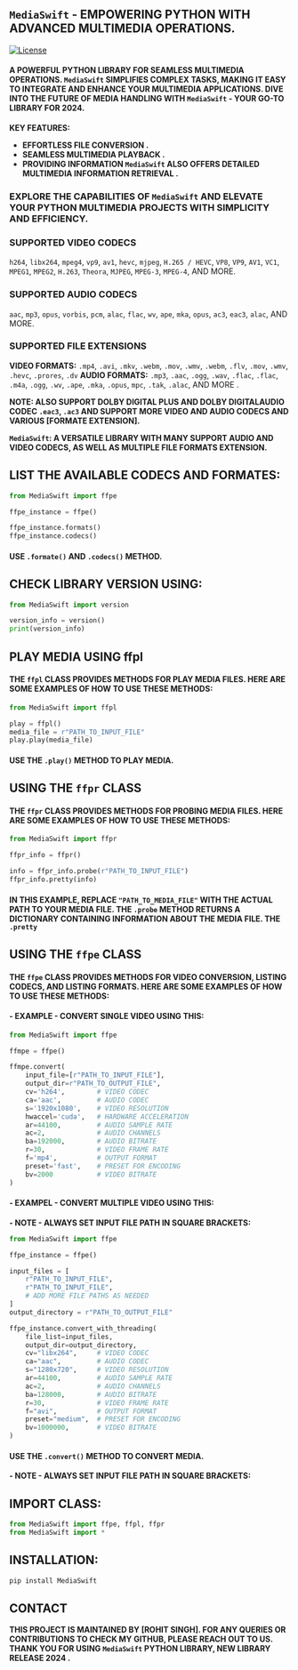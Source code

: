 ## `MediaSwift` - EMPOWERING PYTHON WITH ADVANCED MULTIMEDIA OPERATIONS.

[![License](https://img.shields.io/badge/LICENSE-GPLv3-blue.svg)](https://github.com/yourusername/MediaSwift/blob/main/LICENSE)

#### A POWERFUL PYTHON LIBRARY FOR SEAMLESS MULTIMEDIA OPERATIONS. `MediaSwift` SIMPLIFIES COMPLEX TASKS, MAKING IT EASY TO INTEGRATE AND ENHANCE YOUR MULTIMEDIA APPLICATIONS. DIVE INTO THE FUTURE OF MEDIA HANDLING WITH `MediaSwift` - YOUR GO-TO LIBRARY FOR 2024.

**KEY FEATURES:**
- **EFFORTLESS FILE CONVERSION .**
- **SEAMLESS MULTIMEDIA PLAYBACK .**
- **PROVIDING INFORMATION `MediaSwift` ALSO OFFERS DETAILED MULTIMEDIA INFORMATION RETRIEVAL .**


### EXPLORE THE CAPABILITIES OF `MediaSwift` AND ELEVATE YOUR PYTHON MULTIMEDIA PROJECTS WITH SIMPLICITY AND EFFICIENCY.


### SUPPORTED VIDEO CODECS
`h264`, `libx264`, `mpeg4`, `vp9`, `av1`, `hevc`, `mjpeg`, `H.265 / HEVC`, `VP8`, `VP9`, `AV1`, `VC1`, `MPEG1`, `MPEG2`, `H.263`, `Theora`, `MJPEG`, `MPEG-3`, `MPEG-4`, AND MORE.

### SUPPORTED AUDIO CODECS
`aac`, `mp3`, `opus`, `vorbis`, `pcm`, `alac`, `flac`, `wv`, `ape`, `mka`, `opus`, `ac3`, `eac3`, `alac`, AND MORE.

### SUPPORTED FILE EXTENSIONS
**VIDEO FORMATS:** `.mp4`, `.avi`, `.mkv`, `.webm`, `.mov`, `.wmv`, `.webm`, `.flv`, `.mov`, `.wmv`, `.hevc`, `.prores`, `.dv`
**AUDIO FORMATS:** `.mp3`, `.aac`, `.ogg`, `.wav`, `.flac`, `.flac`, `.m4a`, `.ogg`, `.wv`, `.ape`, `.mka`, `.opus`, `mpc`, `.tak`, `.alac`, AND MORE .


**NOTE: ALSO SUPPORT DOLBY DIGITAL PLUS AND DOLBY DIGITALAUDIO CODEC `.eac3`, `.ac3`
AND SUPPORT MORE VIDEO AND AUDIO CODECS AND VARIOUS [FORMATE EXTENSION].**

**`MediaSwift`: A VERSATILE LIBRARY WITH MANY SUPPORT AUDIO AND VIDEO CODECS, AS WELL AS MULTIPLE FILE FORMATS EXTENSION.**


## LIST THE AVAILABLE CODECS AND FORMATES:
```python
from MediaSwift import ffpe

ffpe_instance = ffpe()

ffpe_instance.formats()
ffpe_instance.codecs()
```

#### USE `.formate()` AND `.codecs()` METHOD.

## CHECK LIBRARY VERSION USING:

```python
from MediaSwift import version

version_info = version()
print(version_info)
```

## PLAY MEDIA USING ffpl
#### THE `ffpl` CLASS PROVIDES METHODS FOR PLAY MEDIA FILES. HERE ARE SOME EXAMPLES OF HOW TO USE THESE METHODS:

```python
from MediaSwift import ffpl

play = ffpl()
media_file = r"PATH_TO_INPUT_FILE"
play.play(media_file)
```

#### USE THE `.play()` METHOD TO PLAY MEDIA.

## USING THE `ffpr` CLASS

#### THE `ffpr` CLASS PROVIDES METHODS FOR PROBING MEDIA FILES. HERE ARE SOME EXAMPLES OF HOW TO USE THESE METHODS:

```python
from MediaSwift import ffpr

ffpr_info = ffpr()

info = ffpr_info.probe(r"PATH_TO_INPUT_FILE")
ffpr_info.pretty(info)
```

#### IN THIS EXAMPLE, REPLACE `"PATH_TO_MEDIA_FILE"` WITH THE ACTUAL PATH TO YOUR MEDIA FILE. THE `.probe` METHOD RETURNS A DICTIONARY CONTAINING INFORMATION ABOUT THE MEDIA FILE. THE `.pretty`

## USING THE `ffpe` CLASS

#### THE `ffpe` CLASS PROVIDES METHODS FOR VIDEO CONVERSION, LISTING CODECS, AND LISTING FORMATS. HERE ARE SOME EXAMPLES OF HOW TO USE THESE METHODS:

#### - EXAMPLE - CONVERT SINGLE VIDEO USING THIS: 
```python
from MediaSwift import ffpe

ffmpe = ffpe()

ffmpe.convert(
    input_file=[r"PATH_TO_INPUT_FILE"],
    output_dir=r"PATH_TO_OUTPUT_FILE",
    cv='h264',        # VIDEO CODEC
    ca='aac',         # AUDIO CODEC
    s='1920x1080',    # VIDEO RESOLUTION
    hwaccel='cuda',   # HARDWARE ACCELERATION
    ar=44100,         # AUDIO SAMPLE RATE
    ac=2,             # AUDIO CHANNELS
    ba=192000,        # AUDIO BITRATE
    r=30,             # VIDEO FRAME RATE
    f='mp4',          # OUTPUT FORMAT
    preset='fast',    # PRESET FOR ENCODING
    bv=2000           # VIDEO BITRATE
)
```
#### - EXAMPEL - CONVERT MULTIPLE VIDEO USING THIS: 
**- NOTE - ALWAYS SET INPUT FILE PATH IN SQUARE BRACKETS:**
```python
from MediaSwift import ffpe

ffpe_instance = ffpe()

input_files = [
    r"PATH_TO_INPUT_FILE",
    r"PATH_TO_INPUT_FILE",
    # ADD MORE FILE PATHS AS NEEDED
]
output_directory = r"PATH_TO_OUTPUT_FILE"

ffpe_instance.convert_with_threading(
    file_list=input_files,
    output_dir=output_directory,
    cv="libx264",     # VIDEO CODEC
    ca="aac",         # AUDIO CODEC
    s="1280x720",     # VIDEO RESOLUTION
    ar=44100,         # AUDIO SAMPLE RATE
    ac=2,             # AUDIO CHANNELS 
    ba=128000,        # AUDIO BITRATE 
    r=30,             # VIDEO FRAME RATE 
    f="avi",          # OUTPUT FORMAT 
    preset="medium",  # PRESET FOR ENCODING 
    bv=1000000,       # VIDEO BITRATE 
)
```
#### USE THE `.convert()` METHOD TO CONVERT MEDIA.
**- NOTE - ALWAYS SET INPUT FILE PATH IN SQUARE BRACKETS:**


## IMPORT CLASS:
```python
from MediaSwift import ffpe, ffpl, ffpr
from MediaSwift import *
```

## INSTALLATION:

```bash
pip install MediaSwift
```
##  CONTACT

**THIS PROJECT IS MAINTAINED BY [ROHIT SINGH]. FOR ANY QUERIES OR CONTRIBUTIONS TO CHECK MY GITHUB, PLEASE REACH OUT TO US. THANK YOU FOR USING `MediaSwift` PYTHON LIBRARY, NEW LIBRARY RELEASE 2024 .**

